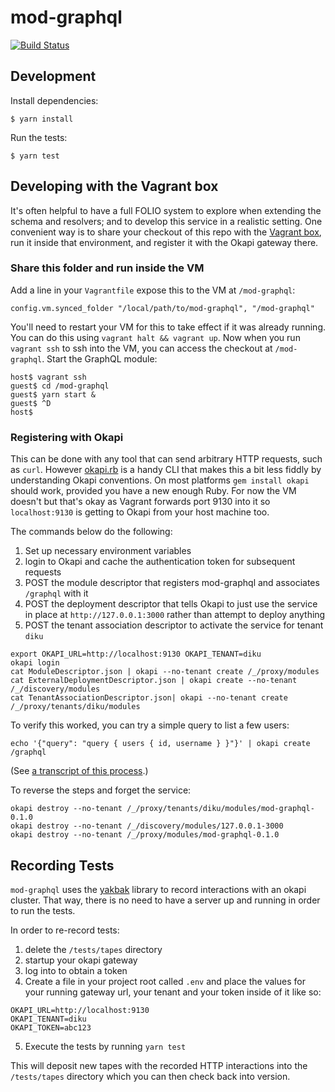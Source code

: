 # mod-graphql

[![Build Status](https://travis-ci.org/folio-org/mod-graphql.svg?branch=master)](https://travis-ci.org/folio-org/mod-graphql)

## Development

Install dependencies:

```
$ yarn install
```

Run the tests:

```
$ yarn test
```

## Developing with the Vagrant box

It's often helpful to have a full FOLIO system to explore when extending the schema and resolvers; and to develop this service in a realistic setting. One convenient way is to share your checkout of this repo with the [Vagrant box](https://github.com/folio-org/folio-ansible#quick-start), run it inside that environment, and register it with the Okapi gateway there.

### Share this folder and run inside the VM

Add a line in your `Vagrantfile` expose this to the VM at `/mod-graphql`:
```
config.vm.synced_folder "/local/path/to/mod-graphql", "/mod-graphql"
```

You'll need to restart your VM for this to take effect if it was already running. You can do this using `vagrant halt && vagrant up`. Now when you run `vagrant ssh` to ssh into the VM, you can access the checkout at `/mod-graphql`. Start the GraphQL module:
```
host$ vagrant ssh
guest$ cd /mod-graphql
guest$ yarn start &
guest$ ^D
host$ 
```

### Registering with Okapi

This can be done with any tool that can send arbitrary HTTP requests, such as `curl`. However [okapi.rb](https://github.com/thefrontside/okapi.rb) is a handy CLI that makes this a bit less fiddly by understanding Okapi conventions. On most platforms `gem install okapi` should work, provided you have a new enough Ruby. For now the VM doesn't but that's okay as Vagrant forwards port 9130 into it so `localhost:9130` is getting to Okapi from your host machine too.

The commands below do the following:

1. Set up necessary environment variables
1. login to Okapi and cache the authentication token for subsequent requests
1. POST the module descriptor that registers mod-graphql and associates `/graphql` with it
1. POST the deployment descriptor that tells Okapi to just use the service in place at `http://127.0.0.1:3000` rather than attempt to deploy anything
1. POST the tenant association descriptor to activate the service for tenant `diku`


```
export OKAPI_URL=http://localhost:9130 OKAPI_TENANT=diku
okapi login
cat ModuleDescriptor.json | okapi --no-tenant create /_/proxy/modules
cat ExternalDeploymentDescriptor.json | okapi create --no-tenant /_/discovery/modules
cat TenantAssociationDescriptor.json| okapi --no-tenant create /_/proxy/tenants/diku/modules
```

To verify this worked, you can try a simple query to list a few users:
```
echo '{"query": "query { users { id, username } }"}' | okapi create /graphql
```
(See [a transcript of this process](doc/running-mod-graphql.txt).)

To reverse the steps and forget the service:
```
okapi destroy --no-tenant /_/proxy/tenants/diku/modules/mod-graphql-0.1.0
okapi destroy --no-tenant /_/discovery/modules/127.0.0.1-3000
okapi destroy --no-tenant /_/proxy/modules/mod-graphql-0.1.0
```

## Recording Tests

`mod-graphql` uses the [yakbak][1] library to record interactions with
an okapi cluster. That way, there is no need to have a server up and
running in order to run the tests.

In order to re-record tests:

1. delete the `/tests/tapes` directory
2. startup your okapi gateway
3. log into to obtain a token
4. Create a file in your project root called `.env` and place the
values for your running gateway url, your tenant and your token inside
of it like so:

``` shell
OKAPI_URL=http://localhost:9130
OKAPI_TENANT=diku
OKAPI_TOKEN=abc123
```

5. Execute the tests by running `yarn test`

This will deposit new tapes with the recorded HTTP interactions into
the `/tests/tapes` directory which you can then check back into version.

[1]: https://github.com/flickr/yakbak
